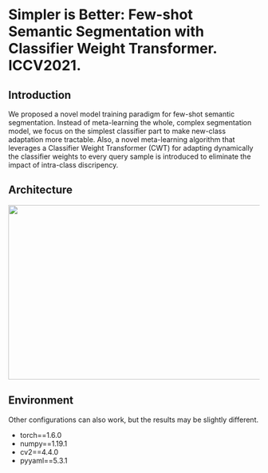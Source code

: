 # Simpler is Better: Few-shot Semantic Segmentation with Classifier Weight Transformer. ICCV2021.

## Introduction

We proposed a novel model training paradigm for few-shot semantic segmentation. Instead of meta-learning the whole, complex segmentation model, we focus on the simplest
classifier part to make new-class adaptation more tractable. Also, a novel meta-learning algorithm that leverages a Classifier Weight Transformer (CWT) for adapting dynamically the classifier weights to every query sample is introduced to eliminate the impact of intra-class discripency. 

## Architecture
<a href="url"><img src="https://github.com/zhiheLu/CWT-for-FSS/blob/main/CAT.jpg" align="center" height="350" width="900" ></a>

## Environment
Other configurations can also work, but the results may be slightly different.
- torch==1.6.0
- numpy==1.19.1
- cv2==4.4.0
- pyyaml==5.3.1
